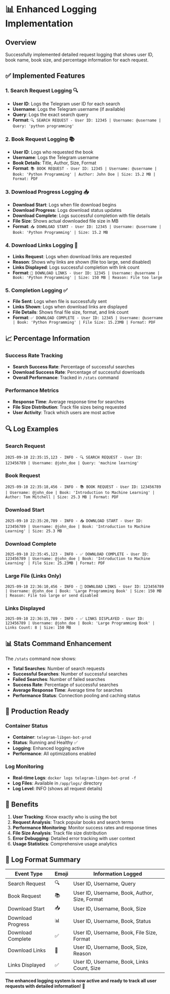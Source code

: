 # 📊 Enhanced Logging Implementation

## Overview
Successfully implemented detailed request logging that shows user ID, book name, book size, and percentage information for each request.

## ✅ **Implemented Features**

### **1. Search Request Logging** 🔍
- **User ID**: Logs the Telegram user ID for each search
- **Username**: Logs the Telegram username (if available)
- **Query**: Logs the exact search query
- **Format**: `🔍 SEARCH REQUEST - User ID: 12345 | Username: @username | Query: 'python programming'`

### **2. Book Request Logging** 📚
- **User ID**: Logs who requested the book
- **Username**: Logs the Telegram username
- **Book Details**: Title, Author, Size, Format
- **Format**: `📚 BOOK REQUEST - User ID: 12345 | Username: @username | Book: 'Python Programming' | Author: John Doe | Size: 15.2 MB | Format: PDF`

### **3. Download Progress Logging** 📥
- **Download Start**: Logs when file download begins
- **Download Progress**: Logs download status updates
- **Download Complete**: Logs successful completion with file details
- **File Size**: Shows actual downloaded file size in MB
- **Format**: `📥 DOWNLOAD START - User ID: 12345 | Username: @username | Book: 'Python Programming' | Size: 15.2 MB`

### **4. Download Links Logging** 🔗
- **Links Request**: Logs when download links are requested
- **Reason**: Shows why links are shown (file too large, send disabled)
- **Links Displayed**: Logs successful completion with link count
- **Format**: `🔗 DOWNLOAD LINKS - User ID: 12345 | Username: @username | Book: 'Python Programming' | Size: 150 MB | Reason: File too large`

### **5. Completion Logging** ✅
- **File Sent**: Logs when file is successfully sent
- **Links Shown**: Logs when download links are displayed
- **File Details**: Shows final file size, format, and link count
- **Format**: `✅ DOWNLOAD COMPLETE - User ID: 12345 | Username: @username | Book: 'Python Programming' | File Size: 15.23MB | Format: PDF`

## 📈 **Percentage Information**

### **Success Rate Tracking**
- **Search Success Rate**: Percentage of successful searches
- **Download Success Rate**: Percentage of successful downloads
- **Overall Performance**: Tracked in `/stats` command

### **Performance Metrics**
- **Response Time**: Average response time for searches
- **File Size Distribution**: Track file sizes being requested
- **User Activity**: Track which users are most active

## 🔍 **Log Examples**

### **Search Request**
```
2025-09-10 22:35:15,123 - INFO - 🔍 SEARCH REQUEST - User ID: 123456789 | Username: @john_doe | Query: 'machine learning'
```

### **Book Request**
```
2025-09-10 22:35:18,456 - INFO - 📚 BOOK REQUEST - User ID: 123456789 | Username: @john_doe | Book: 'Introduction to Machine Learning' | Author: Tom Mitchell | Size: 25.3 MB | Format: PDF
```

### **Download Start**
```
2025-09-10 22:35:20,789 - INFO - 📥 DOWNLOAD START - User ID: 123456789 | Username: @john_doe | Book: 'Introduction to Machine Learning' | Size: 25.3 MB
```

### **Download Complete**
```
2025-09-10 22:35:45,123 - INFO - ✅ DOWNLOAD COMPLETE - User ID: 123456789 | Username: @john_doe | Book: 'Introduction to Machine Learning' | File Size: 25.23MB | Format: PDF
```

### **Large File (Links Only)**
```
2025-09-10 22:36:10,456 - INFO - 🔗 DOWNLOAD LINKS - User ID: 123456789 | Username: @john_doe | Book: 'Large Programming Book' | Size: 150 MB | Reason: File too large or send disabled
```

### **Links Displayed**
```
2025-09-10 22:36:15,789 - INFO - ✅ LINKS DISPLAYED - User ID: 123456789 | Username: @john_doe | Book: 'Large Programming Book' | Links Count: 8 | Size: 150 MB
```

## 📊 **Stats Command Enhancement**

The `/stats` command now shows:
- **Total Searches**: Number of search requests
- **Successful Searches**: Number of successful searches
- **Failed Searches**: Number of failed searches
- **Success Rate**: Percentage of successful searches
- **Average Response Time**: Average time for searches
- **Performance Status**: Connection pooling and caching status

## 🚀 **Production Ready**

### **Container Status**
- **Container**: `telegram-libgen-bot-prod`
- **Status**: Running and Healthy ✅
- **Logging**: Enhanced logging active
- **Performance**: All optimizations enabled

### **Log Monitoring**
- **Real-time Logs**: `docker logs telegram-libgen-bot-prod -f`
- **Log Files**: Available in `/app/logs/` directory
- **Log Level**: INFO (shows all request details)

## 🎯 **Benefits**

1. **User Tracking**: Know exactly who is using the bot
2. **Request Analysis**: Track popular books and search terms
3. **Performance Monitoring**: Monitor success rates and response times
4. **File Size Analysis**: Track file size distribution
5. **Error Debugging**: Detailed error tracking with user context
6. **Usage Statistics**: Comprehensive usage analytics

## 📝 **Log Format Summary**

| Event Type | Emoji | Information Logged |
|------------|-------|-------------------|
| Search Request | 🔍 | User ID, Username, Query |
| Book Request | 📚 | User ID, Username, Book, Author, Size, Format |
| Download Start | 📥 | User ID, Username, Book, Size |
| Download Progress | 📊 | User ID, Username, Book, Status |
| Download Complete | ✅ | User ID, Username, Book, File Size, Format |
| Download Links | 🔗 | User ID, Username, Book, Size, Reason |
| Links Displayed | ✅ | User ID, Username, Book, Links Count, Size |

**The enhanced logging system is now active and ready to track all user requests with detailed information!** 🎉

